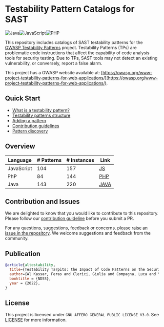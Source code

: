 # Testability Pattern Catalogs for SAST

![Java](https://img.shields.io/badge/java-%23ED8B00.svg?style=for-the-badge&logo=java&logoColor=white)![JavaScript](https://img.shields.io/badge/javascript-%23323330.svg?style=for-the-badge&logo=javascript&logoColor=%23F7DF1E)![PHP](https://img.shields.io/badge/php-%23777BB4.svg?style=for-the-badge&logo=php&logoColor=white)

This repository includes catalogs of SAST testability patterns for the [OWASP Testability Patterns](https://owasp.org/www-project-testability-patterns-for-web-applications/) project. Testability Patterns (TPs) are problematic code instructions that affect the capability of code analysis tools for security testing. Due to TPs, SAST tools may not detect an existing vulnerability, or conversely, report a false alarm. 

This project has a OWASP website available at: [https://owasp.org/www-project-testability-patterns-for-web-applications/](https://owasp.org/www-project-testability-patterns-for-web-applications/).

## Quick Start

- [What is a testability pattern?](./docs/testability-patterns.md)
- [Testability patterns structure](./docs/testability-patterns-structure.md)
- [Adding a pattern](./docs/testability-patterns-adding)
- [Contribution guidelines](./docs/contribution-guidelines.md)
- [Pattern discovery](https://github.com/testable-eu/sast-tp-framework)

## Overview 

| Language   	| # Patterns 	| # Instances 	| Link                                                                               	|
|------------	|------------	|-------------	|------------------------------------------------------------------------------------	|
| JavaScript 	| 104        	| 157         	| [JS](https://github.com/testable-eu/sast-testability-patterns/tree/master/JS)  	|
| PhP        	| 84         	| 144         	| [PHP](https://github.com/testable-eu/sast-testability-patterns/tree/master/PHP) 	|
| Java       	| 143        	| 220         	| [JAVA](https://github.com/testable-eu/sast-testability-patterns/tree/master/JAVA)  	|



## Contribution and Issues

We are delighted to know that you would like to contribute to this repository. Please follow our [contribution guideline](./docs/contribution-guidelines.md) before you submit a PR.

For any questions, suggestions, feedback or concerns. please [raise an issue in the repository](https://github.com/testable-eu/sast-testability-patterns/issues). We welcome suggestions and feedback from the community. 


## Publication

```bibtex
@article{altestability,
  title={Testability Tarpits: the Impact of Code Patterns on the Security Testing of Web Applications},
  author={Al Kassar, Feras and Clerici, Giulia and Compagna, Luca and Yamaguchi, Fabian and Balzarotti, Davide},
  booktitle = {NDSS},
  year = {2022},
}
```

## License

This project is licensed under `GNU AFFERO GENERAL PUBLIC LICENSE V3.0`. See [LICENSE](LICENSE) for more information.

